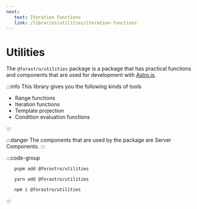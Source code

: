 ```yaml
---
next:
   text: Iteration Functions
   link: /libraries/utilities/iteration-functions
---
```


<!-- markdownlint-disable-next-line MD033 -->
# Utilities <Badge type="info" text="2.5.1"  />

The `@forastro/utilities` package is a package that has practical functions and components
that are used for development with [Astro.js](https://astro.build).

:::info This library gives you the following kinds of tools

- Range functions
- Iteration functions
- Template projection
- Condition evaluation functions

:::

:::danger
 The components that are used by the package are Server Components.
:::

:::code-group

 ```[pnpm]
    pnpm add @forastro/utilities
 ```

 ```[yarn]
    yarn add @forastro/utilities
 ```

 ```[npm]
    npm i @forastro/utilities
 ```

:::
